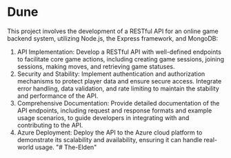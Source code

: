 # Dune
This project involves the development of a RESTful API for an online game backend system, utilizing Node.js, the Express framework, and MongoDB:
1.	API Implementation: Develop a RESTful API with well-defined endpoints to facilitate core game actions, including creating game sessions, joining sessions, making moves, and retrieving game statuses.
2.	Security and Stability: Implement authentication and authorization mechanisms to protect player data and ensure secure access. Integrate error handling, data validation, and rate limiting to maintain the stability and performance of the API.
3.	Comprehensive Documentation: Provide detailed documentation of the API endpoints, including request and response formats and example usage scenarios, to guide developers in integrating with and contributing to the API.
4.	Azure Deployment: Deploy the API to the Azure cloud platform to demonstrate its scalability and availability, ensuring it can handle real-world usage.
"# The-Elden" 
